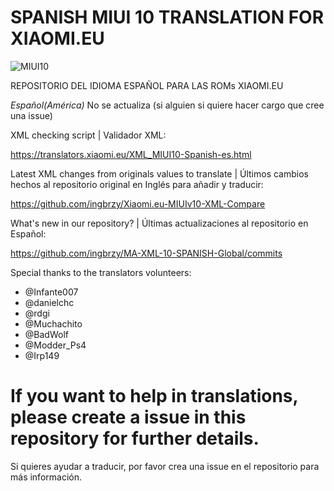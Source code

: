 # SPANISH MIUI 10 TRANSLATION FOR XIAOMI.EU

![MIUI10](https://i.imgur.com/s5PsCYM.png)

REPOSITORIO DEL IDIOMA ESPAÑOL PARA LAS ROMs XIAOMI.EU

*Español(América)* No se actualiza (si alguien si quiere hacer cargo que cree una issue)


XML checking script | Validador XML:

https://translators.xiaomi.eu/XML_MIUI10-Spanish-es.html

Latest XML changes from originals values to translate | Últimos cambios hechos al repositorio original en Inglés para añadir y traducir:

https://github.com/ingbrzy/Xiaomi.eu-MIUIv10-XML-Compare

What's new in our repository?  | Últimas actualizaciones al repositorio en Español:

https://github.com/ingbrzy/MA-XML-10-SPANISH-Global/commits

Special thanks to the translators volunteers:

* @Infante007
* @danielchc
* @rdgi
* @Muchachito
* @BadWolf
* @Modder_Ps4
* @Irp149

# If you want to help in translations, please create a issue in this repository for further details.

Si quieres ayudar a traducir, por favor crea una issue en el repositorio para más información.
